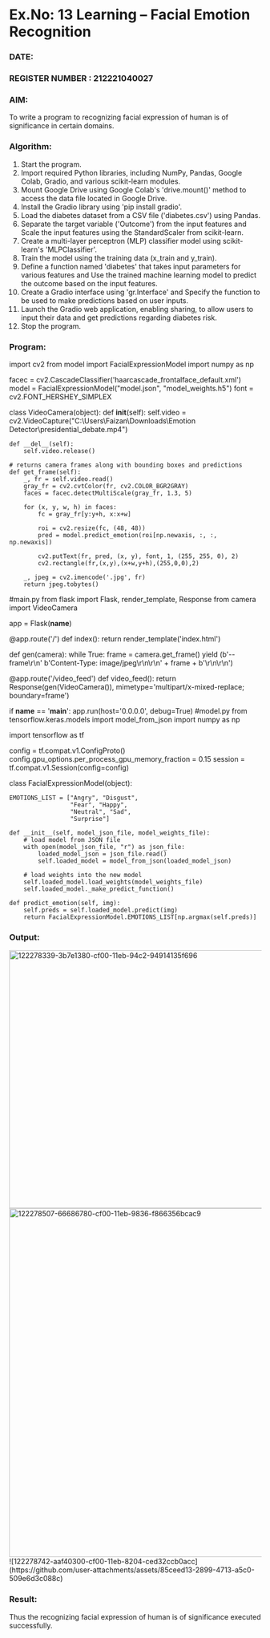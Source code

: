 # Ex.No: 13 Learning – Facial Emotion Recognition  
### DATE:                                                                          
### REGISTER NUMBER : 212221040027
### AIM: 
To write a program to recognizing facial expression of human is of significance in certain domains.
###  Algorithm:
1. Start the program.
2. Import required Python libraries, including NumPy, Pandas, Google Colab, Gradio, and various
scikit-learn modules.
3. Mount Google Drive using Google Colab's 'drive.mount()' method to access the data file
located in Google Drive.
4. Install the Gradio library using 'pip install gradio'.
5. Load the diabetes dataset from a CSV file ('diabetes.csv') using Pandas.
6. Separate the target variable ('Outcome') from the input features and Scale the input features
using the StandardScaler from scikit-learn.
7. Create a multi-layer perceptron (MLP) classifier model using scikit-learn's 'MLPClassifier'.
8. Train the model using the training data (x_train and y_train).
9. Define a function named 'diabetes' that takes input parameters for various features and Use
the trained machine learning model to predict the outcome based on the input features.
10. Create a Gradio interface using 'gr.Interface' and Specify the function to be used to make
predictions based on user inputs.
11. Launch the Gradio web application, enabling sharing, to allow users to input their data and
get predictions regarding diabetes risk.
12. Stop the program.
### Program:
import cv2
from model import FacialExpressionModel
import numpy as np

facec = cv2.CascadeClassifier('haarcascade_frontalface_default.xml')
model = FacialExpressionModel("model.json", "model_weights.h5")
font = cv2.FONT_HERSHEY_SIMPLEX

class VideoCamera(object):
    def __init__(self):
        self.video = cv2.VideoCapture("C:\\Users\\Faizan\\Downloads\\Emotion Detector\\presidential_debate.mp4")

    def __del__(self):
        self.video.release()

    # returns camera frames along with bounding boxes and predictions
    def get_frame(self):
        _, fr = self.video.read()
        gray_fr = cv2.cvtColor(fr, cv2.COLOR_BGR2GRAY)
        faces = facec.detectMultiScale(gray_fr, 1.3, 5)

        for (x, y, w, h) in faces:
            fc = gray_fr[y:y+h, x:x+w]

            roi = cv2.resize(fc, (48, 48))
            pred = model.predict_emotion(roi[np.newaxis, :, :, np.newaxis])

            cv2.putText(fr, pred, (x, y), font, 1, (255, 255, 0), 2)
            cv2.rectangle(fr,(x,y),(x+w,y+h),(255,0,0),2)

        _, jpeg = cv2.imencode('.jpg', fr)
        return jpeg.tobytes()
#main.py
from flask import Flask, render_template, Response
from camera import VideoCamera


app = Flask(__name__)

@app.route('/')
def index():
    return render_template('index.html')

def gen(camera):
    while True:
        frame = camera.get_frame()
        yield (b'--frame\r\n'
               b'Content-Type: image/jpeg\r\n\r\n' + frame + b'\r\n\r\n')

@app.route('/video_feed')
def video_feed():
    return Response(gen(VideoCamera()),
                    mimetype='multipart/x-mixed-replace; boundary=frame')

if __name__ == '__main__':
    app.run(host='0.0.0.0', debug=True)
#model.py
from tensorflow.keras.models import model_from_json
import numpy as np

import tensorflow as tf

config = tf.compat.v1.ConfigProto()
config.gpu_options.per_process_gpu_memory_fraction = 0.15
session = tf.compat.v1.Session(config=config)


class FacialExpressionModel(object):

    EMOTIONS_LIST = ["Angry", "Disgust",
                     "Fear", "Happy",
                     "Neutral", "Sad",
                     "Surprise"]

    def __init__(self, model_json_file, model_weights_file):
        # load model from JSON file
        with open(model_json_file, "r") as json_file:
            loaded_model_json = json_file.read()
            self.loaded_model = model_from_json(loaded_model_json)

        # load weights into the new model
        self.loaded_model.load_weights(model_weights_file)
        self.loaded_model._make_predict_function()

    def predict_emotion(self, img):
        self.preds = self.loaded_model.predict(img)
        return FacialExpressionModel.EMOTIONS_LIST[np.argmax(self.preds)]

### Output:
<img width="515" alt="122278339-3b7e1380-cf00-11eb-94c2-94914135f696" src="https://github.com/user-attachments/assets/d87ee03c-9945-41d8-a867-0f9eb83a3958">
<img width="696" alt="122278507-66686780-cf00-11eb-9836-f866356bcac9" src="https://github.com/user-attachments/assets/9328d70c-526c-40e9-902a-ecf0cc2b337f">
![122278742-aaf40300-cf00-11eb-8204-ced32ccb0acc](https://github.com/user-attachments/assets/85ceed13-2899-4713-a5c0-509e6d3c088c)





### Result:
Thus the recognizing facial expression of human is of significance executed successfully.
